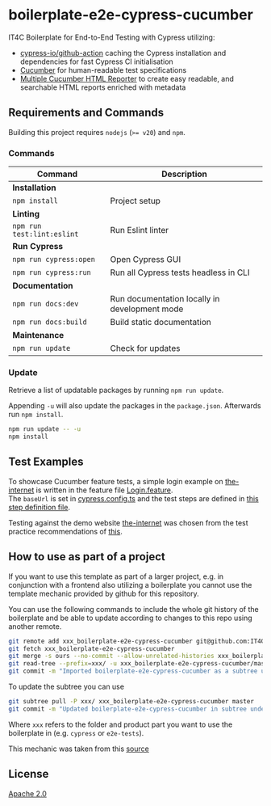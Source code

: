 # boilerplate-e2e-cypress-cucumber

IT4C Boilerplate for End-to-End Testing with Cypress utilizing:

- [cypress-io/github-action](https://github.com/marketplace/actions/cypress-io) caching the Cypress installation and dependencies for fast Cypress CI initialisation
- [Cucumber](https://cucumber.io/docs/gherkin/reference/) for human-readable test specifications
- [Multiple Cucumber HTML Reporter](https://github.com/WasiqB/multiple-cucumber-html-reporter/tree/main) to create easy readable, and searchable HTML reports enriched with metadata

## Requirements and Commands

Building this project requires `nodejs` (`>= v20`) and `npm`.

### Commands

| Command                    | Description                                   |
| -------------------------- | --------------------------------------------- |
| **Installation**           |                                               |
| `npm install`              | Project setup                                 |
| **Linting**                |                                               |
| `npm run test:lint:eslint` | Run Eslint linter                             |
| **Run Cypress**            |                                               |
| `npm run cypress:open`     | Open Cypress GUI                              |
| `npm run cypress:run`      | Run all Cypress tests headless in CLI         |
| **Documentation**          |                                               |
| `npm run docs:dev`         | Run documentation locally in development mode |
| `npm run docs:build`       | Build static documentation                    |
| **Maintenance**            |                                               |
| `npm run update`           | Check for updates                             |

### Update

Retrieve a list of updatable packages by running `npm run update`.

Appending `-u` will also update the packages in the `package.json`.
Afterwards run `npm install`.

```bash
npm run update -- -u
npm install
```

## Test Examples

To showcase Cucumber feature tests, a simple login example on [the-internet](https://the-internet.herokuapp.com/) is written in the feature file [Login.feature](./cypress/e2e/features/Login.feature).  
The `baseUrl` is set in [cypress.config.ts](https://github.com/IT4Change/boilerplate-e2e-cypress-cucumber/blob/8306614812c1011642c75ae34057ca66784cae4f/cypress.config.ts#L25) and the test steps are defined in [this step definition file](./cypress/e2e/ssteps/login.ts).

Testing against the demo website [the-internet](https://the-internet.herokuapp.com/) was chosen from the test practice recommendations of [this](https://www.davidmello.com/best-websites-for-practicing-test-automation/).

## How to use as part of a project

If you want to use this template as part of a larger project, e.g. in conjunction with a frontend also utilizing a boilerplate you cannot use the template mechanic provided by github for this repository.

You can use the following commands to include the whole git history of the boilerplate and be able to update according to changes to this repo using another remote.

```bash
git remote add xxx_boilerplate-e2e-cypress-cucumber git@github.com:IT4Change/boilerplate-backend.git
git fetch xxx_boilerplate-e2e-cypress-cucumber
git merge -s ours --no-commit --allow-unrelated-histories xxx_boilerplate-e2e-cypress-cucumber/master
git read-tree --prefix=xxx/ -u xxx_boilerplate-e2e-cypress-cucumber/master
git commit -m "Imported boilerplate-e2e-cypress-cucumber as a subtree under xxx/."
```

To update the subtree you can use

```bash
git subtree pull -P xxx/ xxx_boilerplate-e2e-cypress-cucumber master
git commit -m "Updated boilerplate-e2e-cypress-cucumber in subtree under xxx/."
```

Where `xxx` refers to the folder and product part you want to use the boilerplate in (e.g. `cypress` or `e2e-tests`).

This mechanic was taken from this [source](https://stackoverflow.com/questions/1683531/how-to-import-existing-git-repository-into-another/8396318#8396318)

## License

[Apache 2.0](./LICENSE)
